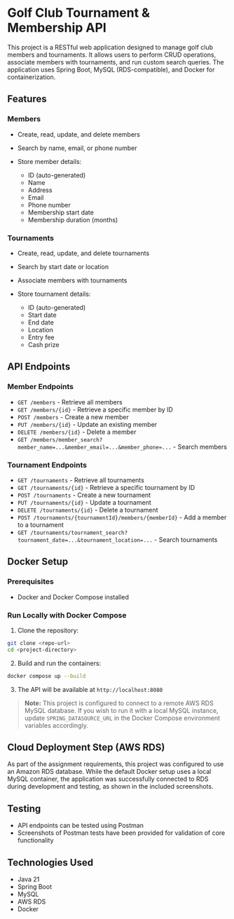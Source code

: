# Golf Club Tournament & Membership API

This project is a RESTful web application designed to manage golf club members and tournaments. It allows users to perform CRUD operations, associate members with tournaments, and run custom search queries. The application uses Spring Boot, MySQL (RDS-compatible), and Docker for containerization.

## Features

### Members

* Create, read, update, and delete members
* Search by name, email, or phone number
* Store member details:

    * ID (auto-generated)
    * Name
    * Address
    * Email
    * Phone number
    * Membership start date
    * Membership duration (months)

### Tournaments

* Create, read, update, and delete tournaments
* Search by start date or location
* Associate members with tournaments
* Store tournament details:

    * ID (auto-generated)
    * Start date
    * End date
    * Location
    * Entry fee
    * Cash prize

## API Endpoints

### Member Endpoints

* `GET /members` - Retrieve all members
* `GET /members/{id}` - Retrieve a specific member by ID
* `POST /members` - Create a new member
* `PUT /members/{id}` - Update an existing member
* `DELETE /members/{id}` - Delete a member
* `GET /members/member_search?member_name=...&member_email=...&member_phone=...` - Search members

### Tournament Endpoints

* `GET /tournaments` - Retrieve all tournaments
* `GET /tournaments/{id}` - Retrieve a specific tournament by ID
* `POST /tournaments` - Create a new tournament
* `PUT /tournaments/{id}` - Update a tournament
* `DELETE /tournaments/{id}` - Delete a tournament
* `POST /tournaments/{tournamentId}/members/{memberId}` - Add a member to a tournament
* `GET /tournaments/tournament_search?tournament_date=...&tournament_location=...` - Search tournaments

## Docker Setup

### Prerequisites

* Docker and Docker Compose installed

### Run Locally with Docker Compose

1. Clone the repository:

```bash
git clone <repo-url>
cd <project-directory>
```

2. Build and run the containers:

```bash
docker compose up --build
```

3. The API will be available at `http://localhost:8080`

> **Note:** This project is configured to connect to a remote AWS RDS MySQL database. If you wish to run it with a local MySQL instance, update `SPRING_DATASOURCE_URL` in the Docker Compose environment variables accordingly.

## Cloud Deployment Step (AWS RDS)

As part of the assignment requirements, this project was configured to use an Amazon RDS database. While the default Docker setup uses a local MySQL container, the application was successfully connected to RDS during development and testing, as shown in the included screenshots.

## Testing

* API endpoints can be tested using Postman
* Screenshots of Postman tests have been provided for validation of core functionality

## Technologies Used

* Java 21
* Spring Boot
* MySQL 
* AWS RDS
* Docker